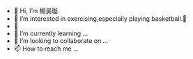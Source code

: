 - 👋 Hi, I’m 楊昊璇.
- 💪 I’m interested in exercising,especially playing basketball.🏀
- 🎵
- 🌱 I’m currently learning ...
- 💞️ I’m looking to collaborate on ...
- 📫 How to reach me ...

<!---
Hao-ShiuanYang/Hao-ShiuanYang is a ✨ special ✨ repository because its `README.md` (this file) appears on your GitHub profile.
You can click the Preview link to take a look at your changes.
--->
